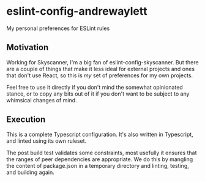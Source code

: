 # eslint-config-andrewaylett

My personal preferences for ESLint rules

## Motivation

Working for Skyscanner, I'm a big fan of eslint-config-skyscanner.
But there are a couple of things that make it less ideal for external projects and ones that don't use React,
so this is _my_ set of preferences for my own projects.

Feel free to use it directly if you don't mind the somewhat opinionated stance,
or to copy any bits out of it if you don't want to be subject to any whimsical changes of mind.

## Execution

This is a complete Typescript configuration.
It's also written in Typescript, and linted using its own ruleset.

The post build test validates some constraints, most usefully it ensures that the ranges of peer dependencies are appropriate.
We do this by mangling the content of package.json in a temporary directory and linting, testing, and building again.
